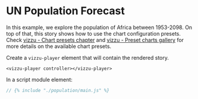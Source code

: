 # UN Population Forecast

In this example, we explore the population of Africa between 1953-2098. On top
of that, this story shows how to use the chart configuration presets. Check
[vizzu - Chart presets chapter](./TODO.md) and
[vizzu - Preset charts gallery](./TODO.md) for more details on the available
chart presets.

<vizzu-player controller></vizzu-player>

<script type="module" src="./main.js"></script>

Create a `vizzu-player` element that will contain the rendered story.

```
<vizzu-player controller></vizzu-player>
```

In a script module element:

```js
// {% include "./population/main.js" %}
```
